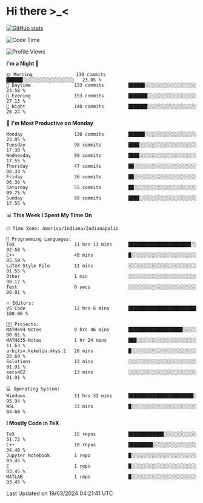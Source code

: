# Hi there \>_<

[![GitHub stats](https://github-readme-stats.vercel.app/api?username=ARessegetesStery&show_icons=true&theme=transparent)](https://github.com/anuraghazra/github-readme-stats)

<!--START_SECTION:waka-->
![Code Time](http://img.shields.io/badge/Code%20Time-775%20hrs%2022%20mins-blue)

![Profile Views](http://img.shields.io/badge/Profile%20Views-0-blue)

**I'm a Night 🦉** 

```text
🌞 Morning                130 commits         ██████░░░░░░░░░░░░░░░░░░░   23.05 % 
🌆 Daytime                133 commits         ██████░░░░░░░░░░░░░░░░░░░   23.58 % 
🌃 Evening                153 commits         ███████░░░░░░░░░░░░░░░░░░   27.13 % 
🌙 Night                  148 commits         ███████░░░░░░░░░░░░░░░░░░   26.24 % 
```
📅 **I'm Most Productive on Monday** 

```text
Monday                   130 commits         ██████░░░░░░░░░░░░░░░░░░░   23.05 % 
Tuesday                  98 commits          ████░░░░░░░░░░░░░░░░░░░░░   17.38 % 
Wednesday                99 commits          ████░░░░░░░░░░░░░░░░░░░░░   17.55 % 
Thursday                 47 commits          ██░░░░░░░░░░░░░░░░░░░░░░░   08.33 % 
Friday                   36 commits          ██░░░░░░░░░░░░░░░░░░░░░░░   06.38 % 
Saturday                 55 commits          ██░░░░░░░░░░░░░░░░░░░░░░░   09.75 % 
Sunday                   99 commits          ████░░░░░░░░░░░░░░░░░░░░░   17.55 % 
```


📊 **This Week I Spent My Time On** 

```text
🕑︎ Time Zone: America/Indiana/Indianapolis

💬 Programming Languages: 
TeX                      11 hrs 13 mins      ███████████████████████░░   92.68 % 
C++                      40 mins             █░░░░░░░░░░░░░░░░░░░░░░░░   05.59 % 
LaTeX Style File         11 mins             ░░░░░░░░░░░░░░░░░░░░░░░░░   01.55 % 
Other                    1 min               ░░░░░░░░░░░░░░░░░░░░░░░░░   00.17 % 
Text                     0 secs              ░░░░░░░░░░░░░░░░░░░░░░░░░   00.01 % 

🔥 Editors: 
VS Code                  12 hrs 6 mins       █████████████████████████   100.00 % 

🐱‍💻 Projects: 
MATH594-Notes            9 hrs 46 mins       ████████████████████░░░░░   80.81 % 
MATH635-Notes            1 hr 24 mins        ███░░░░░░░░░░░░░░░░░░░░░░   11.63 % 
arbitsv.kekeliu.mkys.2   26 mins             █░░░░░░░░░░░░░░░░░░░░░░░░   03.69 % 
Solutions                13 mins             ░░░░░░░░░░░░░░░░░░░░░░░░░   01.91 % 
eecs482                  13 mins             ░░░░░░░░░░░░░░░░░░░░░░░░░   01.91 % 

💻 Operating System: 
Windows                  11 hrs 32 mins      ████████████████████████░   95.34 % 
WSL                      33 mins             █░░░░░░░░░░░░░░░░░░░░░░░░   04.66 % 
```

**I Mostly Code in TeX** 

```text
TeX                      15 repos            █████████████░░░░░░░░░░░░   51.72 % 
C++                      10 repos            █████████░░░░░░░░░░░░░░░░   34.48 % 
Jupyter Notebook         1 repo              █░░░░░░░░░░░░░░░░░░░░░░░░   03.45 % 
C                        1 repo              █░░░░░░░░░░░░░░░░░░░░░░░░   03.45 % 
MATLAB                   1 repo              █░░░░░░░░░░░░░░░░░░░░░░░░   03.45 % 
```




 Last Updated on 19/03/2024 04:21:41 UTC
<!--END_SECTION:waka-->
